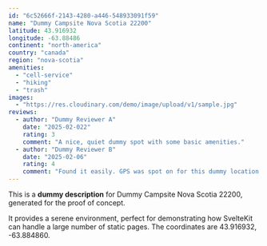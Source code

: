 ```yaml
---
id: "6c52666f-2143-4280-a446-548933091f59"
name: "Dummy Campsite Nova Scotia 22200"
latitude: 43.916932
longitude: -63.88486
continent: "north-america"
country: "canada"
region: "nova-scotia"
amenities:
  - "cell-service"
  - "hiking"
  - "trash"
images:
  - "https://res.cloudinary.com/demo/image/upload/v1/sample.jpg"
reviews:
  - author: "Dummy Reviewer A"
    date: "2025-02-022"
    rating: 3
    comment: "A nice, quiet dummy spot with some basic amenities."
  - author: "Dummy Reviewer B"
    date: "2025-02-06"
    rating: 4
    comment: "Found it easily. GPS was spot on for this dummy location."
---
```


This is a **dummy description** for Dummy Campsite Nova Scotia 22200, generated for the proof of concept.

It provides a serene environment, perfect for demonstrating how SvelteKit can handle a large number of static pages. The coordinates are 43.916932, -63.884860.
